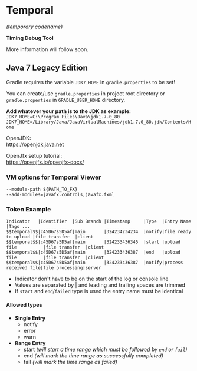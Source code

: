 # Temporal
_(temporary codename)_

**Timing Debug Tool**

More information will follow soon.

## Java 7 Legacy Edition
Gradle requires the variable `JDK7_HOME` in `gradle.properties` to be set!

You can create/use `gradle.properties` in project root directory or `gradle.properties` in `GRADLE_USER_HOME` directory.

**Add whatever your path is to the JDK as example:**<br>
`JDK7_HOME=C:\Program Files\Java\jdk1.7.0_80`<br>
`JDK7_HOME=/Library/Java/JavaVirtualMachines/jdk1.7.0_80.jdk/Contents/Home`



OpenJDK:<br>
https://openjdk.java.net

OpenJfx setup tutorial:<br>
https://openjfx.io/openjfx-docs/

### VM options for Temporal Viewer
```
--module-path ${PATH_TO_FX}
--add-modules=javafx.controls,javafx.fxml
```

### Token Example
```
Indicator   |Identifier  |Sub Branch |Timestamp     |Type  |Entry Name           |Tags ...
$$temporal$$|c45D67s5D5af|main       |324234234234  |notify|file ready to upload |file transfer  |client
$$temporal$$|c45D67s5D5af|main       |324233436345  |start |upload file          |file transfer  |client
$$temporal$$|c45D67s5D5af|main       |324233436387  |end   |upload file          |file transfer  |client
$$temporal$$|c45D67s5D5af|main       |324233436387  |notify|process received file|file processing|server
```
*  Indicator don't have to be on the start of the log or console line
*  Values are separated by | and leading and trailing spaces are trimmed
*  If `start` and `end`/`failed` type is used the entry name must be identical

#### Allowed types
* **Single Entry**
  * notify
  * error
  * warn
* **Range Entry**
  * start _(will start a time range which must be followed by `end` or `fail`)_
  * end _(will mark the time range as successfully completed)_
  * fail _(will mark the time range as failed)_